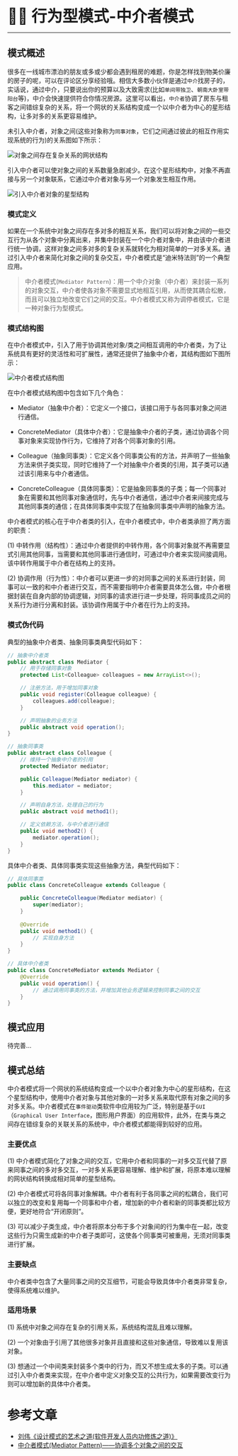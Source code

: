 **<span style="font-size: 35px;">🧑‍💻 行为型模式-中介者模式</span>**

---

## 模式概述

很多在一线城市漂泊的朋友或多或少都会遇到租房的难题，你是怎样找到物美价廉的房子的呢，可以在评论区分享经验哦。相信大多数小伙伴是通过`中介`找房子的，实话说，通过中介，只要说出你的预算以及大致需求(比如`单间带独卫`、`朝南大卧室带阳台`等)，中介会快速提供符合你情况房源。这里可以看出，`中介者`协调了房东与租客之间错综复杂的关系，将一个网状的关系结构变成一个以中介者为中心的星形结构，让多对多的关系更容易维护。

未引入中介者，对象之间(这些对象称为`同事对象`，它们之间通过彼此的相互作用实现系统的行为)的关系图如下所示：

![对象之间存在复杂关系的网状结构](https://vue-admin-imgages.oss-cn-hangzhou.aliyuncs.com/2022-09-18/5a8cb869-ccbc-4e91-861b-2bb47e3aedc3_中介者对象1.png)

引入中介者可以使对象之间的关系数量急剧减少。在这个星形结构中，对象不再直接与另一个对象联系，它通过中介者对象与另一个对象发生相互作用。

![引入中介者对象的星型结构](https://vue-admin-imgages.oss-cn-hangzhou.aliyuncs.com/2022-09-18/89588c31-ed43-4069-80d0-8ff54310c8ad_中介者对象2.png)

### 模式定义

如果在一个系统中对象之间存在多对多的相互关系，我们可以将对象之间的一些交互行为从各个对象中分离出来，并集中封装在一个中介者对象中，并由该中介者进行统一协调，这样对象之间多对多的复杂关系就转化为相对简单的一对多关系。通过引入中介者来简化对象之间的复杂交互，中介者模式是“迪米特法则”的一个典型应用。

> 中介者模式(`Mediator Pattern`)：用一个中介对象（中介者）来封装一系列的对象交互，中介者使各对象不需要显式地相互引用，从而使其耦合松散，而且可以独立地改变它们之间的交互。中介者模式又称为调停者模式，它是一种对象行为型模式。

### 模式结构图

在中介者模式中，引入了用于协调其他对象/类之间相互调用的中介者类，为了让系统具有更好的灵活性和可扩展性，通常还提供了抽象中介者，其结构图如下图所示：

![中介者模式结构图](https://vue-admin-imgages.oss-cn-hangzhou.aliyuncs.com/2022-09-18/562e59a2-ca6f-467a-8f67-4d495264405b_中介者模式.png)

在中介者模式结构图中包含如下几个角色：

- Mediator（抽象中介者）：它定义一个接口，该接口用于与各同事对象之间进行通信。

- ConcreteMediator（具体中介者）：它是抽象中介者的子类，通过协调各个同事对象来实现协作行为，它维持了对各个同事对象的引用。

- Colleague（抽象同事类）：它定义各个同事类公有的方法，并声明了一些抽象方法来供子类实现，同时它维持了一个对抽象中介者类的引用，其子类可以通过该引用来与中介者通信。

- ConcreteColleague（具体同事类）：它是抽象同事类的子类；每一个同事对象在需要和其他同事对象通信时，先与中介者通信，通过中介者来间接完成与其他同事类的通信；在具体同事类中实现了在抽象同事类中声明的抽象方法。


中介者模式的核心在于中介者类的引入，在中介者模式中，中介者类承担了两方面的职责：

(1) 中转作用（结构性）：通过中介者提供的中转作用，各个同事对象就不再需要显式引用其他同事，当需要和其他同事进行通信时，可通过中介者来实现间接调用。该中转作用属于中介者在结构上的支持。

(2) 协调作用（行为性）：中介者可以更进一步的对同事之间的关系进行封装，同事可以一致的和中介者进行交互，而不需要指明中介者需要具体怎么做，中介者根据封装在自身内部的协调逻辑，对同事的请求进行进一步处理，将同事成员之间的关系行为进行分离和封装。该协调作用属于中介者在行为上的支持。

### 模式伪代码

典型的抽象中介者类、抽象同事类典型代码如下：

```java
// 抽象中介者类
public abstract class Mediator {
    // 用于存储同事对象
    protected List<Colleague> colleagues = new ArrayList<>();

    // 注册方法，用于增加同事对象
    public void register(Colleague colleague) {
        colleagues.add(colleague);
    }

    // 声明抽象的业务方法
    public abstract void operation();
}

// 抽象同事类
public abstract class Colleague {
    // 维持一个抽象中介者的引用
    protected Mediator mediator;

    public Colleague(Mediator mediator) {
        this.mediator = mediator;
    }

    // 声明自身方法，处理自己的行为
    public abstract void method1();

    // 定义依赖方法，与中介者进行通信
    public void method2() {
        mediator.operation();
    }
}
```

具体中介者类、具体同事类实现这些抽象方法，典型代码如下：

```java
// 具体同事类
public class ConcreteColleague extends Colleague {

    public ConcreteColleague(Mediator mediator) {
        super(mediator);
    }
    
    @Override
    public void method1() {
        // 实现自身方法
    }
}

// 具体中介者类
public class ConcreteMediator extends Mediator {
    @Override
    public void operation() {
        // 通过调用同事类的方法，并增加其他业务逻辑来控制同事之间的交互
    }
}
```

## 模式应用

待完善...

## 模式总结

中介者模式将一个网状的系统结构变成一个以中介者对象为中心的星形结构，在这个星型结构中，使用中介者对象与其他对象的一对多关系来取代原有对象之间的多对多关系。中介者模式在`事件驱动`类软件中应用较为广泛，特别是基于`GUI`（`Graphical User Interface`，图形用户界面）的应用软件，此外，在类与类之间存在错综复杂的关联关系的系统中，中介者模式都能得到较好的应用。

### 主要优点

(1) 中介者模式简化了对象之间的交互，它用中介者和同事的一对多交互代替了原来同事之间的多对多交互，一对多关系更容易理解、维护和扩展，将原本难以理解的网状结构转换成相对简单的星型结构。

(2) 中介者模式可将各同事对象解耦。中介者有利于各同事之间的松耦合，我们可以独立的改变和复用每一个同事和中介者，增加新的中介者和新的同事类都比较方便，更好地符合“开闭原则”。

(3) 可以减少子类生成，中介者将原本分布于多个对象间的行为集中在一起，改变这些行为只需生成新的中介者子类即可，这使各个同事类可被重用，无须对同事类进行扩展。

### 主要缺点

中介者类中包含了大量同事之间的交互细节，可能会导致具体中介者类非常复杂，使得系统难以维护。

### 适用场景

(1) 系统中对象之间存在复杂的引用关系，系统结构混乱且难以理解。

(2) 一个对象由于引用了其他很多对象并且直接和这些对象通信，导致难以复用该对象。

(3) 想通过一个中间类来封装多个类中的行为，而又不想生成太多的子类。可以通过引入中介者类来实现，在中介者中定义对象交互的公共行为，如果需要改变行为则可以增加新的具体中介者类。

# 参考文章

- [刘伟《设计模式的艺术之道(软件开发人员内功修炼之道)》](https://blog.csdn.net/LoveLion/article/details/17517213)
- [中介者模式(Mediator Pattern)——协调多个对象之间的交互](https://bytesfly.github.io/blog/#/DesignPattern/mediator-pattern?id=中介者模式mediator-pattern协调多个对象之间的交互)

